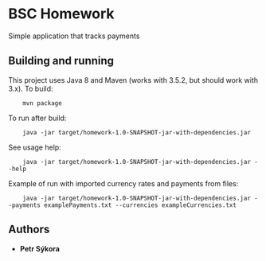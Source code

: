 # BSC Homework

Simple application that tracks payments

## Building and running

This project uses Java 8 and Maven (works with 3.5.2, but should work with 3.x).
To build:
```
    mvn package
```
To run after build:
```
    java -jar target/homework-1.0-SNAPSHOT-jar-with-dependencies.jar
```

See usage help:
```
    java -jar target/homework-1.0-SNAPSHOT-jar-with-dependencies.jar --help
```

Example of run with imported currency rates and payments from files:
```
    java -jar target/homework-1.0-SNAPSHOT-jar-with-dependencies.jar --payments examplePayments.txt --currencies exampleCurrencies.txt
```


## Authors

* **Petr Sýkora** 
